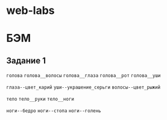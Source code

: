 # web-labs

# БЭМ 


## Задание 1

`голова`
`голова__волосы`
`голова__глаза`
`голова__рот`
`голова__уши`

`глаза--цвет_карий`
`уши--украшение_серьги`
`волосы--цвет_рыжий`        


`тело`
`тело__руки`
`тело__ноги`

`ноги--бедро`
`ноги--стопа`
`ноги--голень`
